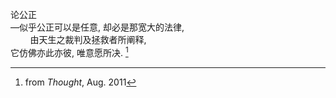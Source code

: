 论公正
<br>
—似乎公正可以是任意, 却必是那宽大的法律,
<br>
&nbsp;&nbsp;&nbsp;&nbsp;&nbsp;&nbsp;&nbsp;&nbsp;由天生之裁判及拯救者所阐释,
<br>
它仿佛亦此亦彼, 唯意愿所决. [^1]

[^1]: from _Thought_, Aug. 2011
